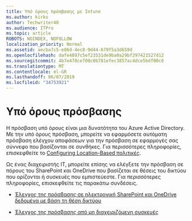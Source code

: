 ```yaml
---
title: Υπό όρους πρόσβασης με Intune
ms.author: kirks
author: Techwriter40
ms.audience: ITPro
ms.topic: article
ROBOTS: NOINDEX, NOFOLLOW
localization_priority: Normal
ms.assetid: aecba7c5-e86d-4ec8-9d44-679f5a3d659d
ms.openlocfilehash: dafe4897c5ef23531de9ba0a29bf297421527d12
ms.sourcegitcommit: 4b7e478ce700c0b781efec3857ac4dce5bdf00c6
ms.translationtype: MT
ms.contentlocale: el-GR
ms.lasthandoff: 06/07/2019
ms.locfileid: "34753921"
---
```

# <a name="conditional-access"></a>Υπό όρους πρόσβασης

Η πρόσβαση υπό όρους είναι μια δυνατότητα του Azure Active Directory. Με την υπό όρους πρόσβαση, μπορείτε να εφαρμόσετε αυτόματη πρόσβαση ελέγχου αποφάσεων για την πρόσβαση σε εφαρμογές σας σύννεφο που βασίζονται σε συνθήκες. Για περισσότερες πληροφορίες, επισκεφθείτε το [Configuring Location-Based πολιτικές](https://docs.microsoft.com/azure/active-directory/conditional-access/overview).

Ως ένας διαχειριστής IT, μπορείτε επίσης να ελέγξετε την πρόσβαση σε πόρους του SharePoint και OneDrive που βασίζεται σε θέσεις του δικτύου που ορίζονται ή συσκευές που εμπιστεύεστε. Για περισσότερες πληροφορίες, επισκεφθείτε τις παρακάτω συνδέσεις.

- [Έλεγχος της πρόσβασης σε ηλεκτρονική SharePoint και OneDrive δεδομένα με βάση τη θέση δικτύου](https://docs.microsoft.com/sharepoint/control-access-based-on-network-location)

- [Έλεγχος της πρόσβασης από μη διαχειριζόμενη συσκευές](https://docs.microsoft.com/sharepoint/control-access-from-unmanaged-devices)

